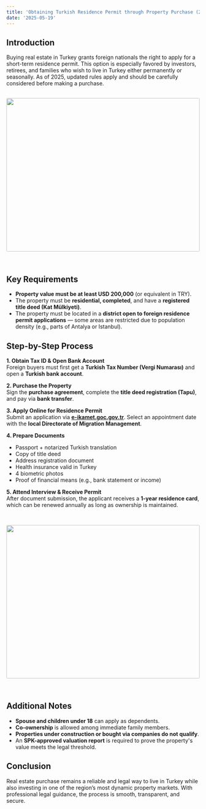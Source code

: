 ```yaml
---
title: 'Obtaining Turkish Residence Permit through Property Purchase (2025)'
date: '2025-05-19'
---
```


## Introduction

Buying real estate in Turkey grants foreign nationals the right to apply for a short-term residence permit. This option is especially favored by investors, retirees, and families who wish to live in Turkey either permanently or seasonally. As of 2025, updated rules apply and should be carefully considered before making a purchase.
<img src="https://karayaka.ru/images/article10.jpg" width=100% height="400" style="object-fit: cover; border-radius: 3px; margin: 30px auto;" />

## Key Requirements

- **Property value must be at least USD 200,000** (or equivalent in TRY).
- The property must be **residential, completed**, and have a **registered title deed (Kat Mülkiyeti)**.
- The property must be located in a **district open to foreign residence permit applications** — some areas are restricted due to population density (e.g., parts of Antalya or Istanbul).

## Step-by-Step Process

**1. Obtain Tax ID & Open Bank Account**  
Foreign buyers must first get a **Turkish Tax Number (Vergi Numarası)** and open a **Turkish bank account**.

**2. Purchase the Property**  
Sign the **purchase agreement**, complete the **title deed registration (Tapu)**, and pay via **bank transfer**.

**3. Apply Online for Residence Permit**  
Submit an application via **[e-ikamet.goc.gov.tr](https://e-ikamet.goc.gov.tr)**. Select an appointment date with the **local Directorate of Migration Management**.

**4. Prepare Documents**

- Passport + notarized Turkish translation
- Copy of title deed
- Address registration document
- Health insurance valid in Turkey
- 4 biometric photos
- Proof of financial means (e.g., bank statement or income)

**5. Attend Interview & Receive Permit**  
After document submission, the applicant receives a **1-year residence card**, which can be renewed annually as long as ownership is maintained.

<img src="https://karayaka.ru/images/article10.2.jpg" width=100% height="400" style="object-fit: cover; border-radius: 3px; margin: 30px auto;" />

## Additional Notes

- **Spouse and children under 18** can apply as dependents.
- **Co-ownership** is allowed among immediate family members.
- **Properties under construction or bought via companies do not qualify**.
- An **SPK-approved valuation report** is required to prove the property's value meets the legal threshold.

## Conclusion

Real estate purchase remains a reliable and legal way to live in Turkey while also investing in one of the region’s most dynamic property markets. With professional legal guidance, the process is smooth, transparent, and secure.
